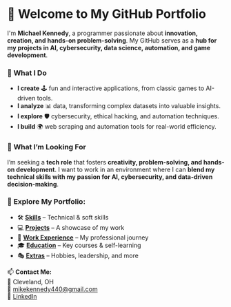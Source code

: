 # 👋 Welcome to My GitHub Portfolio  

I'm **Michael Kennedy**, a programmer passionate about **innovation, creation, and hands-on problem-solving**. My GitHub serves as a **hub for my projects in AI, cybersecurity, data science, automation, and game development**.  

### 🚀 **What I Do**
- **I create** 🕹️ fun and interactive applications, from classic games to AI-driven tools.  
- **I analyze** 📊 data, transforming complex datasets into valuable insights.  
- **I explore** 🛡️ cybersecurity, ethical hacking, and automation techniques.  
- **I build** 🌍 web scraping and automation tools for real-world efficiency.  

### 🎯 **What I’m Looking For**  
I’m seeking a **tech role** that fosters **creativity, problem-solving, and hands-on development**. I want to work in an environment where I can **blend my technical skills with my passion for AI, cybersecurity, and data-driven decision-making**.  

### 📌 **Explore My Portfolio:**  
- 🛠️ **[Skills](SKILLS.md)** – Technical & soft skills  
- 💻 **[Projects](PROJECTS.md)** – A showcase of my work  
- 💼 **[Work Experience](EXPERIENCE.md)** – My professional journey  
- 🎓 **[Education](EDUCATION.md)** – Key courses & self-learning  
- 🎭 **[Extras](EXTRAS.md)** – Hobbies, leadership, and more  

📫 **Contact Me:**  
📍 Cleveland, OH  
📧 [mikekennedy440@gmail.com](mailto:mikekennedy440@gmail.com)  
🔗 [LinkedIn](https://linkedin.com/in/MichaelrKennedyjr)  
